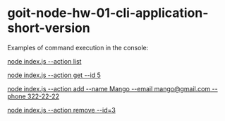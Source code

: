 # goit-node-hw-01-cli-application-short-version

Еxamples of command execution in the console:

[node index.js --action list](https://monosnap.com/file/sWUd6idwskEAGn42uBBaMHbCeupRR3)

[node index.js --action get --id 5](https://monosnap.com/file/uiFWw3T1wg4mWotu71CoTgaBxAdAiX)

[node index.js --action add --name Mango --email mango@gmail.com --phone 322-22-22](https://monosnap.com/file/vqdVKyTeVVmfejZVDbNyIYSJoEQ1jr)

[node index.js --action remove --id=3](https://monosnap.com/file/5t1GRKou1pblZ8n5m02brnCQOleXDF)